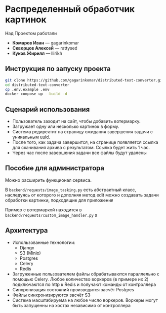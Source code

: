 # Распределенный обработчик картинок
Над Проектом работали
- **Комаров Иван** — gagarinkomar
- **Скворцов Алексей** — rattysed
- **Куков Жирилл** — llirikh


## Инструкция по запуску проекта

```bash
git clone https://github.com/gagarinkomar/distributed-text-converter.git
cd distributed-text-converter
cp .env.example .env
docker compose up --build -d
```

## Сценарий использования
- Пользователь заходит на сайт, чтобы добавить вотермарку.
- Загружает одну или несколько картинок в форму.
- Система редиректит на страницу ожидания завершения задачи с уникальным uuid.
- После того, как задача завершится, на странице 
появляется ссылка для скачивания архива с результатом. Ссылка будет жить 1 час.
- Через час после завершения задачи все файлы будут удалены

## Пособие для администратора
Можно расширить функционал сервиса.

В `backend/requests/image_tasking.py` есть абстрактный класс,
наследуясь от которого и дополняя метод edit можно создавать задачи обработки картинки, подходящие для приложения

Пример с вотермаркой находится в `backend/requests/custom_image_handler.py`
s
## Архитектура

- Использованные технологии:
  - Django
  - S3 (Minio)
  - Postgres
  - Celery
  - Redis
- Загруженные пользователем файлы обрабатываются параллельно с помощью Celery.
Любое количество воркеров (в примере их 2) подключаются по http к Redis и получают команды от контроллера
- Синхронизация состояний производится засчёт Postgres
- Файлы синхронизируются засчёт S3
- Система масштабируема на любое число воркеров. Воркеры могут быть запущенны на хостах
независимо от контроллера